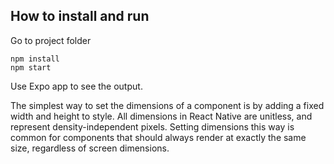## How to install and run

Go to project folder

```
npm install
npm start
```

Use Expo app to see the output.

The simplest way to set the dimensions of a component is by adding a fixed width and height to style. All dimensions in React Native are unitless, and represent density-independent pixels. Setting dimensions this way is common for components that should always render at exactly the same size, regardless of screen dimensions.
